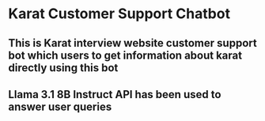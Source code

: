 # Karat Customer Support Chatbot

## This is Karat interview website customer support bot which users to get information about karat directly using this bot

## Llama 3.1 8B Instruct API has been used to answer user queries
